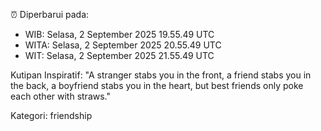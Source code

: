 ⏰ Diperbarui pada:
- WIB: Selasa, 2 September 2025 19.55.49 UTC
- WITA: Selasa, 2 September 2025 20.55.49 UTC
- WIT: Selasa, 2 September 2025 21.55.49 UTC

Kutipan Inspiratif:
"A stranger stabs you in the front, a friend stabs you in the back, a boyfriend stabs you in the heart, but best friends only poke each other with straws."


Kategori: friendship

